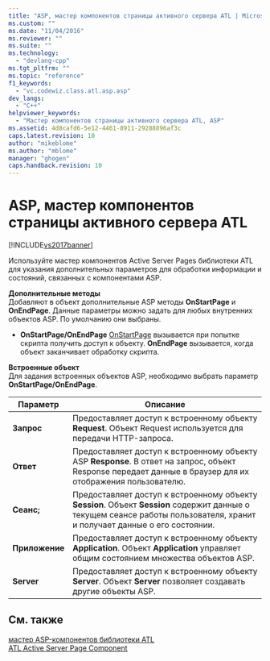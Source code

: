 ```yaml
---
title: "ASP, мастер компонентов страницы активного сервера ATL | Microsoft Docs"
ms.custom: ""
ms.date: "11/04/2016"
ms.reviewer: ""
ms.suite: ""
ms.technology: 
  - "devlang-cpp"
ms.tgt_pltfrm: ""
ms.topic: "reference"
f1_keywords: 
  - "vc.codewiz.class.atl.asp.asp"
dev_langs: 
  - "C++"
helpviewer_keywords: 
  - "Мастер компонентов страницы активного сервера ATL, ASP"
ms.assetid: 4d8cafd6-5e12-4461-8911-29288896af3c
caps.latest.revision: 10
author: "mikeblome"
ms.author: "mblome"
manager: "ghogen"
caps.handback.revision: 10
---
```

# ASP, мастер компонентов страницы активного сервера ATL
[!INCLUDE[vs2017banner](../../assembler/inline/includes/vs2017banner.md)]

Используйте мастер компонентов Active Server Pages библиотеки ATL для указания дополнительных параметров для обработки информации и состояний, связанных с компонентами ASP.  
  
 **Дополнительные методы**  
 Добавляют в объект дополнительные ASP методы **OnStartPage** и **OnEndPage**.  Данные параметры можно задать для любых внутренних объектов ASP.  По умолчанию они выбраны.  
  
-   **OnStartPage\/OnEndPage** [OnStartPage](https://msdn.microsoft.com/en-us/library/ms691624.aspx) вызывается при попытке скрипта получить доступ к объекту.  **OnEndPage** вызывается, когда объект заканчивает обработку скрипта.  
  
 **Встроенные объект**  
 Для задания встроенных объектов ASP, необходимо выбрать параметр **OnStartPage\/OnEndPage**.  
  
|Параметр|Описание|  
|--------------|--------------|  
|**Запрос**|Предоставляет доступ к встроенному объекту **Request**.  Объект Request используется для передачи HTTP\-запроса.|  
|**Ответ**|Предоставляет доступ к встроенному объекту ASP **Response**.  В ответ на запрос, объект Response передает данные в браузер для их отображения пользователю.|  
|**Сеанс;**|Предоставляет доступ к встроенному объекту **Session**.  Объект **Session** содержит данные о текущем сеансе работы пользователя, хранит и получает данные о его состоянии.|  
|**Приложение**|Предоставляет доступ к встроенному объекту **Application**.  Объект **Application** управляет общим состоянием множества объектов ASP.|  
|**Server**|Предоставляет доступ к встроенному объекту **Server**.  Объект **Server** позволяет создавать другие объекты ASP.|  
  
## См. также  
 [мастер ASP\-компонентов библиотеки ATL](../../atl/reference/atl-active-server-page-component-wizard.md)   
 [ATL Active Server Page Component](../../atl/reference/adding-an-atl-active-server-page-component.md)
